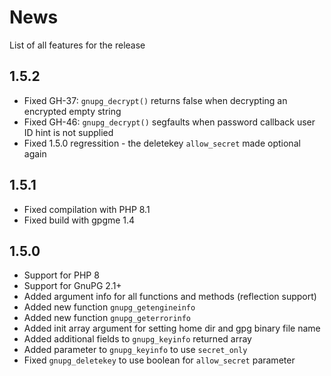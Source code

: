 # News

List of all features for the release

## 1.5.2
- Fixed GH-37: `gnupg_decrypt()` returns false when decrypting an encrypted empty string
- Fixed GH-46: `gnupg_decrypt()` segfaults when password callback user ID hint is not supplied
- Fixed 1.5.0 regressition - the deletekey `allow_secret` made optional again

## 1.5.1
- Fixed compilation with PHP 8.1
- Fixed build with gpgme 1.4

## 1.5.0
- Support for PHP 8
- Support for GnuPG 2.1+
- Added argument info for all functions and methods (reflection support)
- Added new function `gnupg_getengineinfo`
- Added new function `gnupg_geterrorinfo`
- Added init array argument for setting home dir and gpg binary file name
- Added additional fields to `gnupg_keyinfo` returned array
- Added parameter to `gnupg_keyinfo` to use `secret_only`
- Fixed `gnupg_deletekey` to use boolean for `allow_secret` parameter
